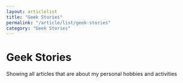 ```yaml
---
layout: articlelist
title: "Geek Stories"
permalink: "/article/list/geek-stories"
category: "Geek Stories"
---
```


# Geek Stories

Showing all articles that are about my personal hobbies and activities